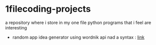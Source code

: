 # 1filecoding-projects
a repository where i store in my one file python programs that i feel are interesting 
- random app idea generator using wordnik api nad  a syntax : <a href='https://github.com/chingsangamba/1filecoding-projects/blob/main/b2v.py'>link</a>
